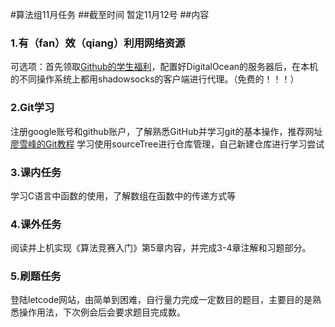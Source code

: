 #算法组11月任务
##截至时间
暂定11月12号
##内容
### 1.有（fan）效（qiang）利用网络资源

可选项：首先领取[Github的学生福利](https://education.github.com/pack)，配置好DigitalOcean的服务器后，在本机的不同操作系统上都用shadowsocks的客户端进行代理。（免费的！！！）

### 2.Git学习

注册google账号和github账户，了解熟悉GitHub并学习git的基本操作，推荐网址[廖雪峰的Git教程](https://www.liaoxuefeng.com/wiki/0013739516305929606dd18361248578c67b8067c8c017b000)
学习使用sourceTree进行仓库管理，自己新建仓库进行学习尝试

### 3.课内任务

学习C语言中函数的使用，了解数组在函数中的传递方式等

### 4.课外任务

阅读并上机实现《算法竞赛入门》第5章内容，并完成3-4章注解和习题部分。

### 5.刷题任务
登陆letcode网站，由简单到困难，自行量力完成一定数目的题目，主要目的是熟悉操作用法，下次例会后会要求题目完成数。

